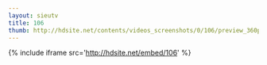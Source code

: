 ```yaml
---
layout: sieutv
title: 106
thumb: http://hdsite.net/contents/videos_screenshots/0/106/preview_360p.mp4.jpg
---
```

{% include iframe src='http://hdsite.net/embed/106' %}
 
